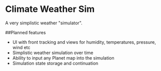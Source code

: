 # Climate Weather Sim
A very simplistic weather "simulator".

##Planned features
- UI with front tracking and views for humidity, temperatures, pressure, wind etc
- Simplistic weather simulation over time
- Ability to input any Planet map into the simulation
- Simulation state storage and continuation
